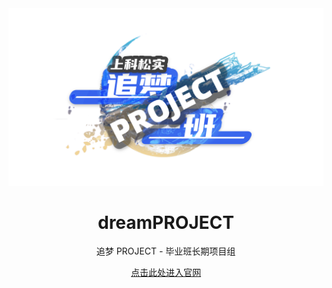 <div align="center">
  <img src="./img/zmyblogo.png" alt="logo">
  <h1>dreamPROJECT</h1>
  <p>追梦 PROJECT - 毕业班长期项目组</p>
  <p><a href="./www/index">点击此处进入官网</a></p>
</div>
